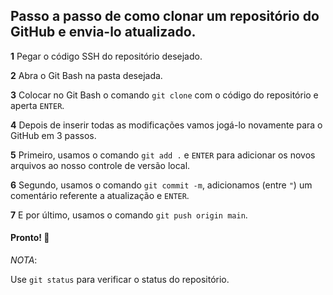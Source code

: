 ## Passo a passo de como clonar um repositório do GitHub e envia-lo atualizado.

**1** Pegar o código SSH do repositório desejado.

**2** Abra o Git Bash na pasta desejada.

**3** Colocar no Git Bash o comando `git clone` com o código do repositório e aperta `ENTER`.

**4**  Depois de inserir todas as modificações vamos jogá-lo novamente para o GitHub em 3 passos.

**5**  Primeiro, usamos o comando `git add .` e `ENTER` para adicionar os novos arquivos ao nosso controle de versão local.

**6** Segundo, usamos o comando `git commit -m`, adicionamos (entre `"`) um comentário referente a atualização e `ENTER`.

**7** E por último, usamos o comando `git push origin main`.

#### Pronto! :raised_hands:

*NOTA*:

Use `git status` para verificar o status do repositório.